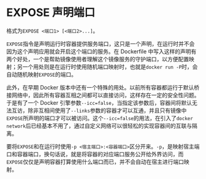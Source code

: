 # EXPOSE 声明端口

格式为`EXPOSE <端口1> [<端口2>...]`。

`EXPOSE`指令是声明运行时容器提供服务端口，这只是一个声明，在运行时并不会因为这个声明应用就会开启这个端口的服务。在 Dockerfile 中写入这样的声明有两个好处，一个是帮助镜像使用者理解这个镜像服务的守护端口，以方便配置映射；另一个用处则是在运行时使用随机端口映射时，也就是`docker run -P`时，会自动随机映射`EXPOSE`的端口。

此外，在早期 Docker 版本中还有一个特殊的用处。以前所有容器都运行于默认桥接网络中，因此所有容器互相之间都可以直接访问，这样存在一定的安全性问题。于是有了一个 Docker 引擎参数`--icc=false`，当指定该参数后，容器间将默认无法互访，除非互相间使用了`--links`参数的容器才可以互通，并且只有镜像中`EXPOSE`所声明的端口才可以被访问。这个`--icc=false`的用法，在引入了`docker network`后已经基本不用了，通过自定义网络可以很轻松的实现容器间的互联与隔离。

要将`EXPOSE`和在运行时使用`-p <宿主端口>:<容器端口>`区分开来。`-p`，是映射宿主端口和容器端口，换句话说，就是将容器的对应端口服务公开给外界访问，而`EXPOSE`仅仅是声明容器打算使用什么端口而已，并不会自动在宿主进行端口映射。

